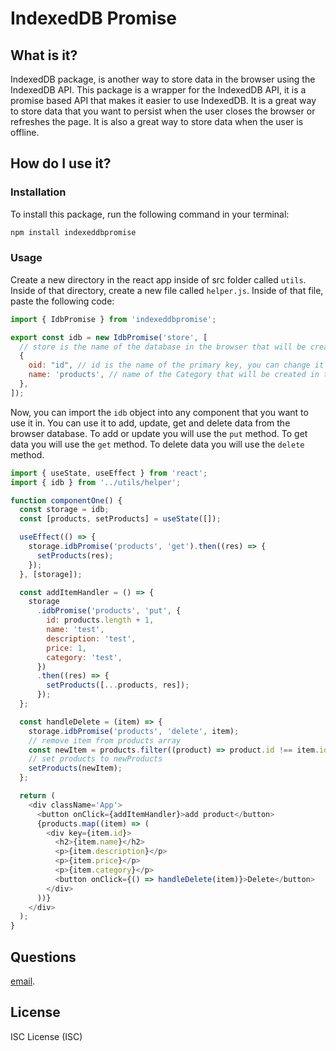 # IndexedDB Promise

## What is it?

IndexedDB package, is another way to store data in the browser using the IndexedDB API. This package is a wrapper for the IndexedDB API, it is a promise based API that makes it easier to use IndexedDB. It is a great way to store data that you want to persist when the user closes the browser or refreshes the page. It is also a great way to store data when the user is offline.

## How do I use it?

### Installation

To install this package, run the following command in your terminal:

```bash
npm install indexeddbpromise
```

### Usage

Create a new directory in the react app inside of src folder called `utils`. Inside of that directory, create a new file called `helper.js`. Inside of that file, paste the following code:

```js
import { IdbPromise } from 'indexeddbpromise';

export const idb = new IdbPromise('store', [
  // store is the name of the database in the browser that will be created, you can change it to whatever you want.
  {
    oid: "id", // id is the name of the primary key, you can change it to whatever you want.
    name: 'products', // name of the Category that will be created in the browser storage. You can add as many as you want and change the name to whatever you want.
  },
]);
```

Now, you can import the `idb` object into any component that you want to use it in. You can use it to add, update, get and delete data from the browser database. To add or update you will use the `put` method. To get data you will use the `get` method. To delete data you will use the `delete` method.

```js
import { useState, useEffect } from 'react';
import { idb } from '../utils/helper';

function componentOne() {
  const storage = idb;
  const [products, setProducts] = useState([]);

  useEffect(() => {
    storage.idbPromise('products', 'get').then((res) => {
      setProducts(res);
    });
  }, [storage]);

  const addItemHandler = () => {
    storage
      .idbPromise('products', 'put', {
        id: products.length + 1,
        name: 'test',
        description: 'test',
        price: 1,
        category: 'test',
      })
      .then((res) => {
        setProducts([...products, res]);
      });
  };

  const handleDelete = (item) => {
    storage.idbPromise('products', 'delete', item);
    // remove item from products array
    const newItem = products.filter((product) => product.id !== item.id);
    // set products to newProducts
    setProducts(newItem);
  };

  return (
    <div className='App'>
      <button onClick={addItemHandler}>add product</button>
      {products.map((item) => (
        <div key={item.id}>
          <h2>{item.name}</h2>
          <p>{item.description}</p>
          <p>{item.price}</p>
          <p>{item.category}</p>
          <button onClick={() => handleDelete(item)}>Delete</button>
        </div>
      ))}
    </div>
  );
}
```

## Questions

[email](mailto:jimenezraul1981@gmail.com).

## License

ISC License (ISC)
